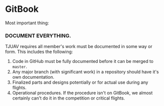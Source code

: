 # GitBook

Most important thing:

### DOCUMENT EVERYTHING.

TJUAV requires all member's work must be documented in some way or form. This includes the following:

1. Code in GitHub must be fully documented before it can be merged to `master`.
2. Any major branch \(with significant work\) in a repository should have it's own documentation.
3. Finalized parts and designs potentially or for actual use during any flights.
4. Operational procedures. If the procedure isn't on GitBook, we almost certainly can't do it in the competition or critical flights.



